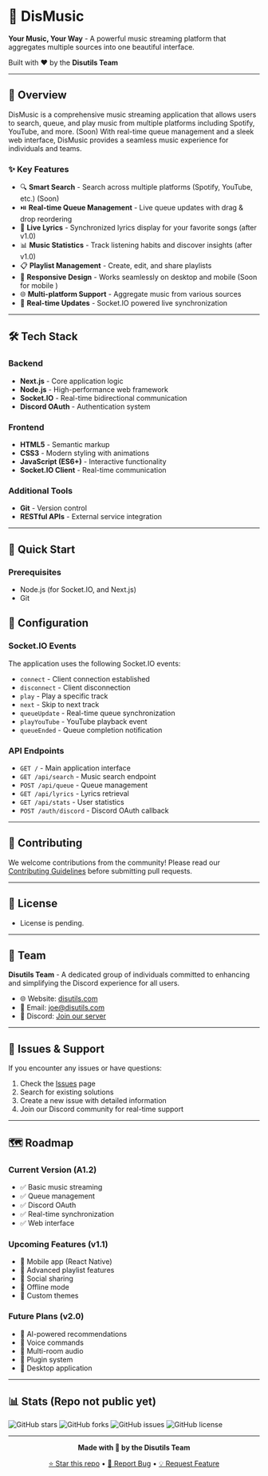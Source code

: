 # 🎵 DisMusic

**Your Music, Your Way** - A powerful music streaming platform that aggregates multiple sources into one beautiful interface.

Built with ❤️ by the **Disutils Team**

---

## 🌟 Overview

DisMusic is a comprehensive music streaming application that allows users to search, queue, and play music from multiple platforms including Spotify, YouTube, and more. (Soon) With real-time queue management and a sleek web interface, DisMusic provides a seamless music experience for individuals and teams.

### ✨ Key Features

- 🔍 **Smart Search** - Search across multiple platforms (Spotify, YouTube, etc.) (Soon)
- ⏯️ **Real-time Queue Management** - Live queue updates with drag & drop reordering
- 🎤 **Live Lyrics** - Synchronized lyrics display for your favorite songs (after v1.0)
- 📊 **Music Statistics** - Track listening habits and discover insights (after v1.0)
- 📋 **Playlist Management** - Create, edit, and share playlists
- 📱 **Responsive Design** - Works seamlessly on desktop and mobile (Soon for mobile )
- 🌐 **Multi-platform Support** - Aggregate music from various sources
- 🔄 **Real-time Updates** - Socket.IO powered live synchronization

---

## 🛠️ Tech Stack

### Backend
- **Next.js** - Core application logic
- **Node.js** - High-performance web framework
- **Socket.IO** - Real-time bidirectional communication
- **Discord OAuth** - Authentication system

### Frontend
- **HTML5** - Semantic markup
- **CSS3** - Modern styling with animations
- **JavaScript (ES6+)** - Interactive functionality
- **Socket.IO Client** - Real-time communication

### Additional Tools
- **Git** - Version control
- **RESTful APIs** - External service integration

---

## 🚀 Quick Start

### Prerequisites

- Node.js (for Socket.IO, and Next.js)
- Git

## 🔧 Configuration

### Socket.IO Events

The application uses the following Socket.IO events:

- `connect` - Client connection established
- `disconnect` - Client disconnection
- `play` - Play a specific track
- `next` - Skip to next track
- `queueUpdate` - Real-time queue synchronization
- `playYouTube` - YouTube playback event
- `queueEnded` - Queue completion notification

### API Endpoints

- `GET /` - Main application interface
- `GET /api/search` - Music search endpoint
- `POST /api/queue` - Queue management
- `GET /api/lyrics` - Lyrics retrieval
- `GET /api/stats` - User statistics
- `POST /auth/discord` - Discord OAuth callback

---

## 🤝 Contributing

We welcome contributions from the community! Please read our [Contributing Guidelines](docs/CONTRIBUTING.md) before submitting pull requests.


---

## 📝 License

- License is pending.

[//]: # (This project is licensed under the MIT License - see the [LICENSE]&#40;LICENSE&#41; file for details.)

---

## 👥 Team

**Disutils Team** - A dedicated group of individuals committed to enhancing and simplifying the Discord experience for all users.


- 🌐 Website: [disutils.com](https://disutils.com)
- 📧 Email: [joe@disutils.com ](mailto:joe@disutils.com)
- 💬 Discord: [Join our server](http://disutils.com/discord)

---

## 🐛 Issues & Support

If you encounter any issues or have questions:

1. Check the [Issues](https://github.com/disutils-team/dismusic/issues) page
2. Search for existing solutions
3. Create a new issue with detailed information
4. Join our Discord community for real-time support

---

## 🗺️ Roadmap

### Current Version (A1.2)
- ✅ Basic music streaming
- ✅ Queue management
- ✅ Discord OAuth
- ✅ Real-time synchronization
- ✅ Web interface

### Upcoming Features (v1.1)
- 🔄 Mobile app (React Native)
- 🔄 Advanced playlist features
- 🔄 Social sharing
- 🔄 Offline mode
- 🔄 Custom themes

### Future Plans (v2.0)
- 🔮 AI-powered recommendations
- 🔮 Voice commands
- 🔮 Multi-room audio
- 🔮 Plugin system
- 🔮 Desktop application

---

## 📊 Stats (Repo not public yet)

![GitHub stars](https://img.shields.io/github/stars/disutils-team/dismusic?style=social)
![GitHub forks](https://img.shields.io/github/forks/disutils-team/dismusic?style=social)
![GitHub issues](https://img.shields.io/github/issues/disutils-team/dismusic)
![GitHub license](https://img.shields.io/github/license/disutils-team/dismusic)

---


<div align="center">

**Made with 🎵 by the Disutils Team**

[⭐ Star this repo](https://github.com/disutils-team/dismusic) • [🐛 Report Bug](https://github.com/disutils-team/dismusic/issues) • [💡 Request Feature](https://github.com/disutils-team/dismusic/issues)

</div>
